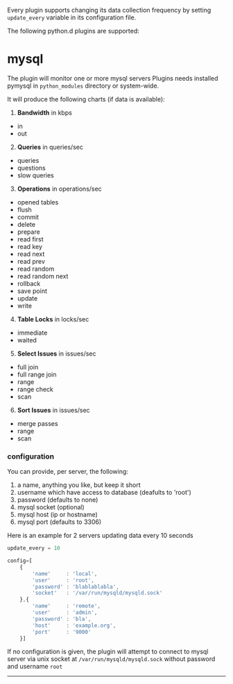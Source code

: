 Every plugin supports changing its data collection frequency by setting `update_every` variable in its configuration file.

The following python.d plugins are supported:

# mysql

The plugin will monitor one or more mysql servers
Plugins needs installed pymysql in `python_modules` directory or system-wide.

It will produce the following charts (if data is available):

1. **Bandwidth** in kbps
 * in
 * out

2. **Queries** in queries/sec
 * queries
 * questions
 * slow queries

3. **Operations** in operations/sec
 * opened tables
 * flush
 * commit
 * delete
 * prepare
 * read first
 * read key
 * read next
 * read prev
 * read random
 * read random next
 * rollback
 * save point
 * update
 * write

4. **Table Locks** in locks/sec
 * immediate
 * waited

5. **Select Issues** in issues/sec
 * full join
 * full range join
 * range
 * range check
 * scan

6. **Sort Issues** in issues/sec
 * merge passes
 * range
 * scan

### configuration

You can provide, per server, the following:

1. a name, anything you like, but keep it short
2. username which have access to database (deafults to 'root')
3. password (defaults to none)
4. mysql socket (optional)
5. mysql host (ip or hostname)
3. mysql port (defaults to 3306)

Here is an example for 2 servers updating data every 10 seconds

```js
update_every = 10

config=[
    {
    	'name'     : 'local',
        'user'     : 'root',
        'password' : 'blablablabla',
        'socket'   : '/var/run/mysqld/mysqld.sock'
    },{
        'name'     : 'remote',
        'user'     : 'admin',
        'password' : 'bla',
        'host'     : 'example.org',
        'port'     : '9000'
    }]
```

If no configuration is given, the plugin will attempt to connect to mysql server via unix socket at `/var/run/mysqld/mysqld.sock` without password and username `root`

---

